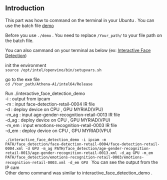 ## Introduction
This part was how to command on the terminal in your Ubuntu . You can use the batch file [demo](https://github.com/Asrockind/Athena-A1/blob/master/demo/demo)

Before you use ` ./demo ` . You need to replace `/Your_path/` to your file path on the batch file.

You can also cammand on your terminal as below (ex: [Interactive Face Detection](https://docs.openvinotoolkit.org/2019_R1/_inference_engine_samples_interactive_face_detection_demo_README.html)) 

init the environment <br>
`source /opt/intel/openvino/bin/setupvars.sh`

go to the exe file <br>
`cd /Your_path/Athena-A1/intel64/Release`

Run ./interactive_face_detection_demo  <br>
-i : output from ipcam <br>
-m : input face-detection-retail-0004 IR file <br>
-d : deploy device on CPU , GPU  MYRIAD(VPU) <br>
-m_ag : input age-gender-recognition-retail-0013 IR file <br>
-d_ag : deploy device on CPU , GPU  MYRIAD(VPU) <br>
-m_em : input emotions-recognition-retail-0003 IR file <br>
-d_em : deploy device on CPU , GPU  MYRIAD(VPU) <br>

`./interactive_face_detection_demo -i ipcam -m PATH/face_detection/face-detection-retail-0004/face-detection-retail-0004.xml -d GPU -m_ag PATH/face_detection/age-gender-recognition-retail-0013/age-gender-recognition-retail-0013.xml -d_ag GPU -m_em PATH/face_detection/emotions-recognition-retail-0003/emotions-recognition-retail-0003.xml -d_em GPU `
You can see the output from the IP cam <br>
Other demo command was similar to interactive_face_detection_demo .

